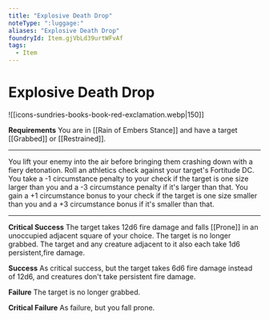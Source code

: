 ```yaml
---
title: "Explosive Death Drop"
noteType: ":luggage:"
aliases: "Explosive Death Drop"
foundryId: Item.gjVbLd39urtWFvAf
tags:
  - Item
---
```


# Explosive Death Drop
![[icons-sundries-books-book-red-exclamation.webp|150]]

**Requirements** You are in [[Rain of Embers Stance]] and have a target [[Grabbed]] or [[Restrained]].

* * *

You lift your enemy into the air before bringing them crashing down with a fiery detonation. Roll an athletics check against your target's Fortitude DC. You take a -1 circumstance penalty to your check if the target is one size larger than you and a -3 circumstance penalty if it's larger than that. You gain a +1 circumstance bonus to your check if the target is one size smaller than you and a +3 circumstance bonus if it's smaller than that.

* * *

**Critical Success** The target takes 12d6 fire damage and falls [[Prone]] in an unoccupied adjacent square of your choice. The target is no longer grabbed. The target and any creature adjacent to it also each take 1d6 persistent,fire damage.

**Success** As critical success, but the target takes 6d6 fire damage instead of 12d6, and creatures don't take persistent fire damage.

**Failure** The target is no longer grabbed.

**Critical Failure** As failure, but you fall prone.
